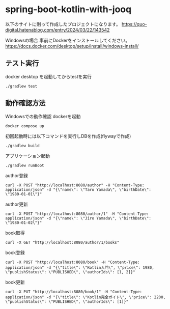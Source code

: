 # spring-boot-kotlin-with-jooq
以下のサイトに則って作成したプロジェクトになります。
https://quo-digital.hatenablog.com/entry/2024/03/22/143542

Windowsの場合
事前にDockerをインストールしてください。
https://docs.docker.com/desktop/setup/install/windows-install/

## テスト実行
docker desktop を起動してからtestを実行
```
./gradlew test
```

## 動作確認方法
Windowsでの動作確認
dockerを起動
```
docker compose up
```

初回起動時には以下コマンドを実行しDBを作成(flywayで作成)
```
./gradlew build
```

アプリケーション起動
```
./gradlew runBoot
```

author登録
```
curl -X POST "http://localhost:8080/author" -H "Content-Type: application/json" -d "{\"name\": \"Taro Yamada\", \"birthDate\": \"1980-01-01\"}"
```

author更新
```
curl -X POST "http://localhost:8080/author/1" -H "Content-Type: application/json" -d "{\"name\": \"Jiro Yamada\", \"birthDate\": \"1980-01-02\"}"
```

book取得
```
curl -X GET "http://localhost:8080/author/1/books"
```

book登録
```
curl -X POST "http://localhost:8080/book" -H "Content-Type: application/json" -d "{\"title\": \"Kotlin入門\", \"price\": 1980, \"publishStatus\": \"PUBLISHED\", \"authorIds\": [1, 2]}"
```

book更新
```
curl -X PUT "http://localhost:8080/book/1" -H "Content-Type: application/json" -d "{\"title\": \"Kotlin完全ガイド\", \"price\": 2200, \"publishStatus\": \"PUBLISHED\", \"authorIds\": [1]}"
```
